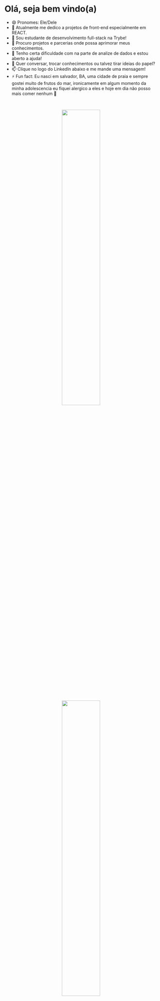<h1>Olá, seja bem vindo(a)</h1>

- 😄 Pronomes: Ele/Dele
- 🔭 Atualmente me dedico a projetos de front-end especialmente em REACT.
- 🌱 Sou estudante de desenvolvimento full-stack na Trybe!
- 👯 Procuro projetos e parcerias onde possa aprimorar meus conhecimentos.
- 🤔 Tenho certa dificuldade com na parte de analize de dados e estou aberto a ajuda!
- 💬 Quer conversar, trocar conhecimentos ou talvez tirar ideias do papel?
- 📫 Clique no logo do LinkedIn abaixo e me mande uma mensagem!
- ⚡ Fun fact: Eu nasci em salvador, BA, uma cidade de praia e sempre gostei muito de
  frutos do mar, ironicamente em algum momento da minha adolescencia eu fiquei alergico a
  eles e hoje em dia nâo posso mais comer nenhum 🙁
<br>

<p align="center">

<img height="50%" width="auto" src ="https://github-readme-stats.vercel.app/api?username=viniciusldn&show_icons=true&count_private=true&theme=darcula&hide_border=true&hide=issues,contribs&bg_color=00000000">
<br>
<img height="50%" width="auto" src ="https://
github-readme-stats.vercel.app/api/top-langs/?username=viniciusldn&layout=compact&hide_border=true&theme=darcula&bg_color=00000000&langs_count=6&hide=jupyter%20notebook,tex,css,php">
<br>
<img src ="https://github-readme-streak-stats.herokuapp.com?user=viniciusldn&theme=darcula&hide_border=true&background=FFFFFF00">
<br>
<a href="https://www.linkedin.com/in/viniciusldnogueira/"> <img align="center" src="https://www.logo.wine/a/logo/LinkedIn/LinkedIn-Wordmark-White-Dark-Background-Logo.wine.svg" height="50" width="210"
alt="viniciusldn" /></a>
</p>

<!-- <p align="center">
  <img align="left" src ="https://github-readme-stats.vercel.app/api/pin/?username=aveek-saha&repo=ytdx">
  <img align="right" src ="https://github-readme-stats.vercel.app/api/pin/?username=aveek-saha&repo=pixel-weather">
</p> -->

<!--
**Aveek-Saha/aveek-saha** is a ✨ _special_ ✨ repository because its `README.md` (this file) appears on your GitHub profile.

Here are some ideas to get you started:

- 🔭 I’m currently working on ...
- 🌱 I’m currently learning ...
- 👯 I’m looking to collaborate on ...
- 🤔 I’m looking for help with ...
- 💬 Ask me about ...
- 📫 How to reach me: ...
- 😄 Pronouns: ...
- ⚡ Fun fact: ...
-->

</main>

